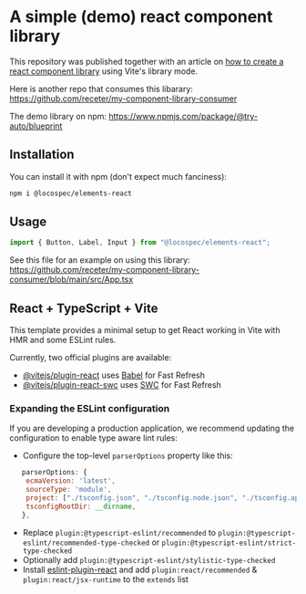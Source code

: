 # A simple (demo) react component library

This repository was published together with an article on [how to create a react component library](https://dev.to/receter/how-to-create-a-react-component-library-using-vites-library-mode-4lma) using Vite's library mode.

Here is another repo that consumes this libarary: https://github.com/receter/my-component-library-consumer

The demo library on npm: https://www.npmjs.com/package/@try-auto/blueprint

## Installation

You can install it with npm (don't expect much fanciness):

```bash
npm i @locospec/elements-react
```

## Usage

```javascript
import { Button, Label, Input } from "@locospec/elements-react";
```

See this file for an example on using this library: https://github.com/receter/my-component-library-consumer/blob/main/src/App.tsx

## React + TypeScript + Vite

This template provides a minimal setup to get React working in Vite with HMR and some ESLint rules.

Currently, two official plugins are available:

- [@vitejs/plugin-react](https://github.com/vitejs/vite-plugin-react/blob/main/packages/plugin-react/README.md) uses [Babel](https://babeljs.io/) for Fast Refresh
- [@vitejs/plugin-react-swc](https://github.com/vitejs/vite-plugin-react-swc) uses [SWC](https://swc.rs/) for Fast Refresh

### Expanding the ESLint configuration

If you are developing a production application, we recommend updating the configuration to enable type aware lint rules:

- Configure the top-level `parserOptions` property like this:

```js
   parserOptions: {
    ecmaVersion: 'latest',
    sourceType: 'module',
    project: ["./tsconfig.json", "./tsconfig.node.json", "./tsconfig.app.json"],
    tsconfigRootDir: __dirname,
   },
```

- Replace `plugin:@typescript-eslint/recommended` to `plugin:@typescript-eslint/recommended-type-checked` or `plugin:@typescript-eslint/strict-type-checked`
- Optionally add `plugin:@typescript-eslint/stylistic-type-checked`
- Install [eslint-plugin-react](https://github.com/jsx-eslint/eslint-plugin-react) and add `plugin:react/recommended` & `plugin:react/jsx-runtime` to the `extends` list
